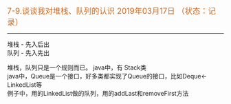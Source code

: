 
<font size=4 color=#D2691E> 7-9.谈谈我对堆栈、队列的认识 2019年03月17日 （状态：记录）</font>

***

堆栈 - 先入后出 <br>
队列 - 先入先出 

堆栈，队列只是一个规则而已。
java中，有 Stack类  
java中，Queue是一个接口，好多类都实现了Queue的接口，比如Deque<-LinkedList等  
       例子中，用的LinkedList做的队列，用的addLast和removeFirst方法
